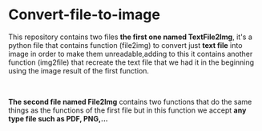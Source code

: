 # Convert-file-to-image

<p>This repository contains two files <b>the first one named TextFile2Img</b>, it's a python file that contains function (file2img) to convert just <b>text file</b> into image in order to make them unreadable,adding to this it contains another function (img2file) that recreate the text file that we had it in the beginning using the image result of the first function.</p><br>
<p><b>The second file named File2Img</b> contains two functions that do the same things as the functions of the first file but in this function we accept <b>any type file such as PDF, PNG,...</b> </p>
